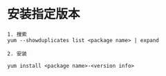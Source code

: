# 安装指定版本

```shell
1. 搜索
yum --showduplicates list <package name> | expand

2. 安装

yum install <package name>-<version info>
```
